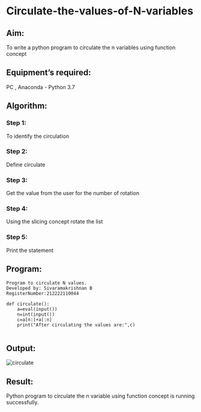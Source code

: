 # Circulate-the-values-of-N-variables

## Aim:
To write a python program to circulate the n variables using function concept

## Equipment’s required:
PC , Anaconda - Python 3.7

## Algorithm: 

### Step 1: 
To identify the circulation

### Step 2: 
Define circulate

### Step 3: 
Get the value from the user for the number of rotation

### Step 4: 
Using the slicing concept rotate the list

### Step 5: 
Print the statement

## Program:
```
Program to circulate N values.
Developed by: Sivaramakrishnan B
RegisterNumber:212222110044

def circulate():
    a=eval(input())
    n=int(input())
    c=a[n:]+a[:n]
    print("After circulating the values are:",c)
    
```
## Output:
![circulate](https://github.com/SivaramakrishnanBaskar/Circulate-the-values-of-N-variables/assets/119476322/05b057a5-f798-4afc-8ab7-c2116baa683f)

## Result:
Python program to circulate the n variable using function concept is running successfully.
